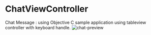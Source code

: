 # ChatViewController
Chat Message : using Objective C sample application using tableview controller with keyboard handle. 
![chat-preview](https://user-images.githubusercontent.com/5592080/46251010-0a640900-c461-11e8-930a-103d80cb8bae.png)


